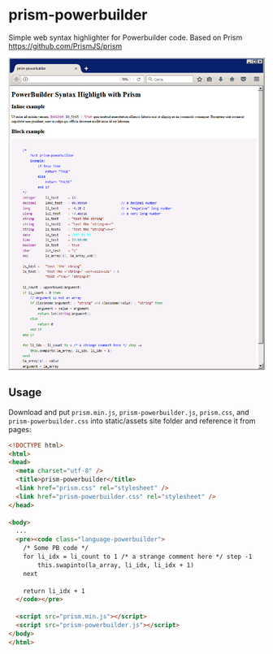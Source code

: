 # prism-powerbuilder
Simple web syntax highlighter for Powerbuilder code. Based on Prism https://github.com/PrismJS/prism

![Example](/prism-pb-example.png)

## Usage
Download and put `prism.min.js`, `prism-powerbuilder.js`, `prism.css`,  and `prism-powerbuilder.css` into static/assets site folder and reference it from pages:

```html
<!DOCTYPE html>
<html>
<head>
  <meta charset="utf-8" />
  <title>prism-powerbuilder</title>
  <link href="prism.css" rel="stylesheet" />
  <link href="prism-powerbuilder.css" rel="stylesheet" />
</head>

<body>
  ...
  <pre><code class="language-powerbuilder">
	/* Some PB code */
 	for li_idx = li_count to 1 /* a strange comment here */ step -1
		this.swapinto(la_array, li_idx, li_idx + 1)
	next
 
	return li_idx + 1
  </code></pre>

  <script src="prism.min.js"></script>
  <script src="prism-powerbuilder.js"></script>
</body>
</html>
```
